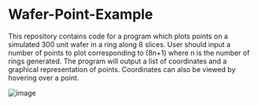 # Wafer-Point-Example

This repository contains code for a program which plots points on a simulated 300 unit wafer in a ring along 8 slices.
User should input a number of points to plot corresponding to (8n+1) where n is the number of rings generated.
The program will output a list of coordinates and a graphical representation of points. Coordinates can also be viewed by hovering over a point.

![image](https://i.imgur.com/FFYwacY.png)

